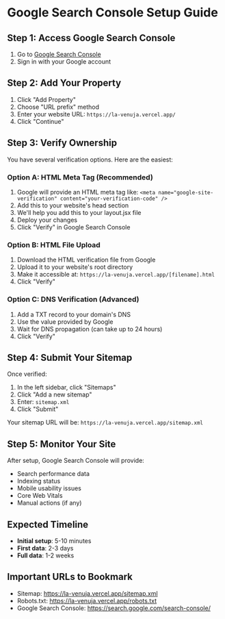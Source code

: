 # Google Search Console Setup Guide

## Step 1: Access Google Search Console
1. Go to [Google Search Console](https://search.google.com/search-console/)
2. Sign in with your Google account

## Step 2: Add Your Property
1. Click "Add Property"
2. Choose "URL prefix" method
3. Enter your website URL: `https://la-venuja.vercel.app/`
4. Click "Continue"

## Step 3: Verify Ownership
You have several verification options. Here are the easiest:

### Option A: HTML Meta Tag (Recommended)
1. Google will provide an HTML meta tag like:
   `<meta name="google-site-verification" content="your-verification-code" />`
2. Add this to your website's head section
3. We'll help you add this to your layout.jsx file
4. Deploy your changes
5. Click "Verify" in Google Search Console

### Option B: HTML File Upload
1. Download the HTML verification file from Google
2. Upload it to your website's root directory
3. Make it accessible at: `https://la-venuja.vercel.app/[filename].html`
4. Click "Verify"

### Option C: DNS Verification (Advanced)
1. Add a TXT record to your domain's DNS
2. Use the value provided by Google
3. Wait for DNS propagation (can take up to 24 hours)
4. Click "Verify"

## Step 4: Submit Your Sitemap
Once verified:
1. In the left sidebar, click "Sitemaps"
2. Click "Add a new sitemap"
3. Enter: `sitemap.xml`
4. Click "Submit"

Your sitemap URL will be: `https://la-venuja.vercel.app/sitemap.xml`

## Step 5: Monitor Your Site
After setup, Google Search Console will provide:
- Search performance data
- Indexing status
- Mobile usability issues
- Core Web Vitals
- Manual actions (if any)

## Expected Timeline
- **Initial setup**: 5-10 minutes
- **First data**: 2-3 days
- **Full data**: 1-2 weeks

## Important URLs to Bookmark
- Sitemap: https://la-venuja.vercel.app/sitemap.xml
- Robots.txt: https://la-venuja.vercel.app/robots.txt
- Google Search Console: https://search.google.com/search-console/
